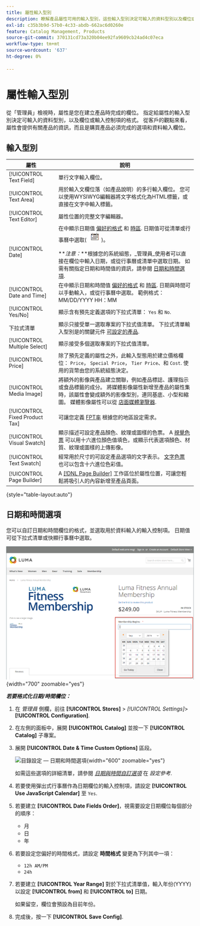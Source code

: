 ```yaml
---
title: 屬性輸入型別
description: 瞭解產品屬性可用的輸入型別，這些輸入型別決定可輸入的資料型別以及欄位或輸入控制項的格式。
exl-id: c35b3b9d-57b0-4c33-abdb-662ac6d0260e
feature: Catalog Management, Products
source-git-commit: 370131cd73a320b04ee92fa9609cb24ad4c07eca
workflow-type: tm+mt
source-wordcount: '637'
ht-degree: 0%

---
```


# 屬性輸入型別

從「管理員」檢視時，屬性是您在建立產品時完成的欄位。 指定給屬性的輸入型別決定可輸入的資料型別，以及欄位或輸入控制項的格式。 從客戶的觀點來看，屬性會提供有關產品的資訊，而且是購買產品必須完成的選項和資料輸入欄位。

## 輸入型別

| 屬性 | 說明 |
|--- |--- |
| [!UICONTROL Text Field] | 單行文字輸入欄位。 |
| [!UICONTROL Text Area] | 用於輸入文欄位落（如產品說明）的多行輸入欄位。 您可以使用WYSIWYG編輯器將文字格式化為HTML標籤，或直接在文字中輸入標籤。 |
| [!UICONTROL Text Editor] | 屬性位置的完整文字編輯器。 |
| [!UICONTROL Date] | 在中顯示日期值 [偏好的格式](#date-and-time-options) 和 [時區](../getting-started/store-details.md#locale-options). 日期值可從清單或行事曆中選取( ![行事曆圖示](../assets/icon-calendar.png) )。 <br/><br/>**_注意：_**根據您的系統組態，_管理員&#x200B;_使用者可以直接在欄位中輸入日期，或從行事曆或清單中選取日期。 如需有關指定日期和時間值的資訊，請參閱 [日期和時間選項](#date-and-time-options). |
| [!UICONTROL Date and Time] | 在中顯示日期和時間值 [偏好的格式](#date-and-time-options) 和 [時區](../getting-started/store-details.md#locale-options). 日期與時間可以手動輸入，或從行事曆中選取。 範例格式： MM/DD/YYYY HH：MM |
| [!UICONTROL Yes/No] | 顯示含有預先定義選項的下拉式清單： `Yes` 和 `No`. |
| 下拉式清單 | 顯示只接受單一選取專案的下拉式值清單。 下拉式清單輸入型別是的關鍵元件 [可設定的產品](../catalog/product-create-configurable.md). |
| [!UICONTROL Multiple Select] | 顯示接受多個選取專案的下拉式值清單。 |
| [!UICONTROL Price] | 除了預先定義的屬性之外，此輸入型態用於建立價格欄位： `Price`， `Special Price`， `Tier Price`、和 `Cost`. 使用的貨幣由您的系統組態決定。 |
| [!UICONTROL Media Image] | 將額外的影像與產品建立關聯，例如產品標誌、護理指示或食品標籤的成分。 將媒體影像屬性新增至產品的屬性集時，該屬性會變成額外的影像型別，連同基底、小型和縮圖。 媒體影像屬性可以從 [店面媒體瀏覽器](catalog-images-video.md#storefront-media-browser). |
| [!UICONTROL Fixed Product Tax] | 可讓您定義 [FPT率](../stores-purchase/fixed-product-tax.md) 根據您的地區設定需求。 |
| [!UICONTROL Visual Swatch] | 顯示描述可設定產品顏色、紋理或圖樣的色票。 A [視覺色票](swatches.md) 可以用十六進位顏色值填色，或顯示代表選項顏色、材質、紋理或圖樣的上傳影像。 |
| [!UICONTROL Text Swatch] | 經常用於尺寸的可設定產品選項的文字表示。 [文字色票](swatches.md) 也可以包含十六進位色彩值。 |
| [!UICONTROL Page Builder] | A [[!DNL Page Builder]](../page-builder/workspace.md) 工作區位於屬性位置，可讓您輕鬆將吸引人的內容新增至產品頁面。 |

{style="table-layout:auto"}

## 日期和時間選項

您可以自訂日期和時間欄位的格式，並選取用於資料輸入的輸入控制項。 日期值可從下拉式清單或快顯行事曆中選取。

![範例 — 店面快顯行事曆](./assets/storefront-popup-calendar.png){width="700" zoomable="yes"}

**_若要格式化日期/時間欄位：_**

1. 在 _管理員_ 側欄，前往 **[!UICONTROL Stores]** > _[!UICONTROL Settings]_>**[!UICONTROL Configuration]**.

1. 在左側的面板中，展開 **[!UICONTROL Catalog]** 並按一下 **[!UICONTROL Catalog]** 子專案。

1. 展開 **[!UICONTROL Date & Time Custom Options]** 區段。

   ![目錄設定 — 日期和時間選項](../configuration-reference/catalog/assets/catalog-date-time-custom-options.png){width="600" zoomable="yes"}

   如需這些選項的詳細清單，請參閱 [_日期與時間自訂選項_](../configuration-reference/catalog/catalog.md) 在 _設定參考_.

1. 若要使用彈出式行事曆作為日期欄位的輸入控制項，請設定 **[!UICONTROL Use JavaScript Calendar]** 至 `Yes`.

1. 若要建立 **[!UICONTROL Date Fields Order]**，視需要設定日期欄位每個部分的順序：

   - 月
   - 日
   - 年

1. 若要設定您偏好的時間格式，請設定 **時間格式** 變更為下列其中一項：

   - `12h AM/PM`
   - `24h`

1. 若要建立 **[!UICONTROL Year Range]** 對於下拉式清單值，輸入年份(YYYY)以設定 **[!UICONTROL from]** 和 **[!UICONTROL to]** 日期。

   如果留空，欄位會預設為目前年份。

1. 完成後，按一下 **[!UICONTROL Save Config]**.
